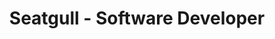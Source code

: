 ---
title: Seatgull - Software Developer
description: At Seatgull, I helped build tools to make course enrollment and registration easier for students so they could focus on what actually matters. Some of the most popular tools are the schedule generation algorithm - which provides all the different combinations of schedules a student can have based on their preferred classes - and course notifications - which notifies students when a class they're interested in is available.
startDate: 2022-02-06
endDate: 2022-10-22
url: https://abc.xyz
---